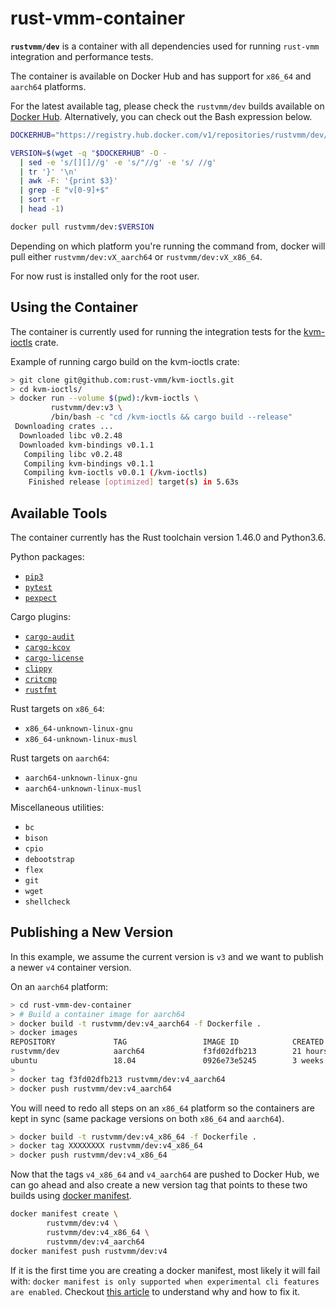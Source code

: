 # rust-vmm-container

**`rustvmm/dev`** is a container with all dependencies used for running
`rust-vmm` integration and performance tests.

The container is available on Docker Hub and has support for `x86_64` and
`aarch64` platforms.

For the latest available tag, please check the `rustvmm/dev` builds available
on [Docker Hub](https://hub.docker.com/r/rustvmm/dev/tags). Alternatively, you
can check out the Bash expression below.

```bash
DOCKERHUB="https://registry.hub.docker.com/v1/repositories/rustvmm/dev/tags"

VERSION=$(wget -q "$DOCKERHUB" -O -                                           \
  | sed -e 's/[][]//g' -e 's/"//g' -e 's/ //g'                                \
  | tr '}' '\n'                                                               \
  | awk -F: '{print $3}'                                                      \
  | grep -E "v[0-9]+$"                                                        \
  | sort -r                                                                   \
  | head -1)

docker pull rustvmm/dev:$VERSION
```

Depending on which platform you're running the command from, docker will pull
either `rustvmm/dev:vX_aarch64` or `rustvmm/dev:vX_x86_64`.

For now rust is installed only for the root user.

## Using the Container

The container is currently used for running the integration tests for the
[kvm-ioctls](https://github.com/rust-vmm/kvm-ioctls) crate.

Example of running cargo build on the kvm-ioctls crate:

```bash
> git clone git@github.com:rust-vmm/kvm-ioctls.git
> cd kvm-ioctls/
> docker run --volume $(pwd):/kvm-ioctls \
         rustvmm/dev:v3 \
         /bin/bash -c "cd /kvm-ioctls && cargo build --release"
 Downloading crates ...
  Downloaded libc v0.2.48
  Downloaded kvm-bindings v0.1.1
   Compiling libc v0.2.48
   Compiling kvm-bindings v0.1.1
   Compiling kvm-ioctls v0.0.1 (/kvm-ioctls)
    Finished release [optimized] target(s) in 5.63s
```

## Available Tools

The container currently has the Rust toolchain version 1.46.0 and Python3.6.

Python packages:

- [`pip3`](https://pip.pypa.io/en/stable/)
- [`pytest`](https://docs.pytest.org/en/latest/)
- [`pexpect`](https://pypi.org/project/pexpect/)

Cargo plugins:

- [`cargo-audit`](https://github.com/RustSec/cargo-audit)
- [`cargo-kcov`](https://github.com/kennytm/cargo-kcov)
- [`cargo-license`](https://github.com/onur/cargo-license)
- [`clippy`](https://github.com/rust-lang/rust-clippy)
- [`critcmp`](https://github.com/BurntSushi/critcmp)
- [`rustfmt`](https://github.com/rust-lang/rustfmt)

Rust targets on `x86_64`:

- `x86_64-unknown-linux-gnu`
- `x86_64-unknown-linux-musl`

Rust targets on `aarch64`:

- `aarch64-unknown-linux-gnu`
- `aarch64-unknown-linux-musl`

Miscellaneous utilities:

- `bc`
- `bison`
- `cpio`
- `debootstrap`
- `flex`
- `git`
- `wget`
- `shellcheck`

## Publishing a New Version

In this example, we assume the current version is `v3` and we want to publish
a newer `v4` container version.

On an `aarch64` platform:

```bash
> cd rust-vmm-dev-container
> # Build a container image for aarch64
> docker build -t rustvmm/dev:v4_aarch64 -f Dockerfile .
> docker images
REPOSITORY             TAG                 IMAGE ID            CREATED             SIZE
rustvmm/dev            aarch64             f3fd02dfb213        21 hours ago        1.13GB
ubuntu                 18.04               0926e73e5245        3 weeks ago         80.4MB
>
> docker tag f3fd02dfb213 rustvmm/dev:v4_aarch64
> docker push rustvmm/dev:v4_aarch64
```

You will need to redo all steps on an `x86_64` platform so the containers are
kept in sync (same package versions on both `x86_64` and `aarch64`).

```bash
> docker build -t rustvmm/dev:v4_x86_64 -f Dockerfile .
> docker tag XXXXXXXX rustvmm/dev:v4_x86_64
> docker push rustvmm/dev:v4_x86_64
```

Now that the tags `v4_x86_64` and `v4_aarch64` are pushed to Docker Hub, we can
go ahead and also create a new version tag that points to these two builds
using
[docker manifest](https://docs.docker.com/engine/reference/commandline/manifest/).

```bash
docker manifest create \
        rustvmm/dev:v4 \
        rustvmm/dev:v4_x86_64 \
        rustvmm/dev:v4_aarch64
docker manifest push rustvmm/dev:v4
```

If it is the first time you are creating a docker manifest, most likely it will
fail with: ```docker manifest is only supported when experimental cli features
are enabled```. Checkout
[this article](https://medium.com/@mauridb/docker-multi-architecture-images-365a44c26be6)
to understand why and how to fix it.
